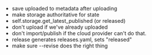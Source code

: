 * save uploaded to metadata after uploading
* make storage authoritative for state
* self.storage.get_latest_published (or released)
* don't upload if we've already uploaded
* don't import/publish if the cloud provider can't do that.
* release generates releases.yaml, sets "released"
* make sure --revise does the right thing
